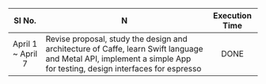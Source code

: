 |   Sl No.    | <center>N | Execution Time |
|:---------:|:-------------------|:-----:|
| April 1 ~ April 7  | Revise proposal, study the design and architecture of Caffe, learn Swift language and Metal API, implement a simple App for testing, design interfaces for espresso | DONE |
